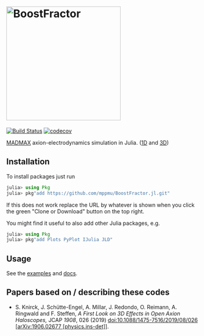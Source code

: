 # <img src="docs/src/img/boost_fractor_logo.png" alt="BoostFractor" width=300> <!--BoostFractor.jl--> 

[![Build Status](https://github.com/mppmu/BoostFractor.jl/workflows/build/badge.svg?branch=master)](undefined)
[![codecov](https://codecov.io/gh/mppmu/BoostFractor.jl/branch/master/graph/badge.svg?token=YF747EQJWX)](undefined)

[MADMAX](https://madmax.mpp.mpg.de) axion-electrodynamics simulation in Julia. ([1D](docs/src/1d_model.md)  and [3D](docs/src/3d_algorithms.md))

<!--## General Remarks
For the ease of use and to make an easy overview possible, the things here are only a minimal subset of all the code I have written, i.e., I have left out all the code which is actually initializing my specific simulations, running, saving and evaluating them, including making nice plots. I might include some more examples at a later point when everything is more mature.

Note that also a including some basic optimization
examples is available.-->

## Installation

To install packages just run
```julia
julia> using Pkg
julia> pkg"add https://github.com/mppmu/BoostFractor.jl.git"
```
If this does not work replace the URL by whatever is shown when you click the green "Clone or Download" button on the top right.

<!--- julia> pkg"add git@github.com:mppmu/BoostFractor.jl.git" -->

You might find it useful to also add other Julia packages, e.g.

```julia
julia> using Pkg
julia> pkg"add Plots PyPlot IJulia JLD"
```

## Usage
See the [examples](./examples) and [docs](docs/src/index.md).

## Papers based on / describing these codes
* S. Knirck, J. Schütte-Engel, A. Millar, J. Redondo, O. Reimann, A. Ringwald and F. Steffen,
  <i>A First Look on 3D Effects in Open Axion Haloscopes,</i>
  JCAP *1908*, 026 (2019)
  [doi:10.1088/1475-7516/2019/08/026](https://doi.org/10.1088/1475-7516/2019/08/026)
  [[arXiv:1906.02677 [physics.ins-det]]](https://arxiv.org/abs/1906.02677).


